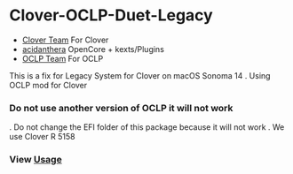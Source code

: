 # Clover-OCLP-Duet-Legacy
- [Clover Team](https://github.com/CloverHackyColor/CloverBootloader) For Clover
- [acidanthera](https://github.com/acidanthera) OpenCore + kexts/Plugins
- [OCLP Team](https://github.com/dortania/OpenCore-Legacy-Patcher/) For OCLP
  
This is a fix for Legacy System for Clover on macOS Sonoma 14 
. Using OCLP mod for Clover

### Do not use another version of OCLP it will not work
. Do not change the EFI folder of this package because it will not work
. We use Clover R 5158

### View [Usage](https://github.com/chris1111/Clover-OCLP-Duet-Legacy/blob/main/Usage-Clover.md) 
